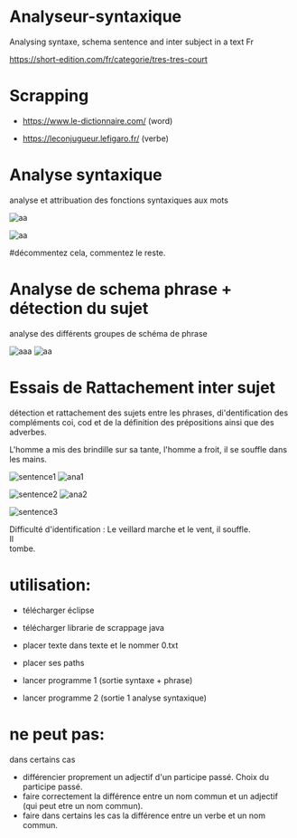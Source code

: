 # Analyseur-syntaxique

Analysing syntaxe, schema sentence and inter subject in a text Fr

https://short-edition.com/fr/categorie/tres-tres-court

<h1> Scrapping </h1>

 - https://www.le-dictionnaire.com/ (word)
 
 - https://leconjugueur.lefigaro.fr/ (verbe)
 
 
<h1> Analyse syntaxique</h1>
 
 analyse et attribuation des fonctions syntaxiques aux mots
 
![aa](https://user-images.githubusercontent.com/54853371/83953960-267a9900-a845-11ea-8c8f-2f0da2541677.png)

![aa](https://user-images.githubusercontent.com/54853371/83954054-f7b0f280-a845-11ea-8c29-9e5a339b805e.png)

#décommentez cela, commentez le reste.

 
<h1> Analyse de schema phrase + détection du sujet</h1>
 
 analyse des différents groupes de schéma de phrase
 
 ![aaa](https://user-images.githubusercontent.com/54853371/83954395-1e245d00-a849-11ea-98fc-f0a761cb080a.png)
 ![aa](https://user-images.githubusercontent.com/54853371/83953983-575ace00-a845-11ea-9f1e-965291ea2321.png)
 
<h1>Essais de Rattachement inter sujet</h1>

détection et rattachement des sujets entre les phrases, di'dentification des compléments coi, cod et de la définition des prépositions ainsi que des adverbes.

L'homme a mis des brindille sur sa tante, l'homme a froit, il se souffle dans les mains.

![sentence1](https://user-images.githubusercontent.com/54853371/83954299-4f505d80-a848-11ea-8dd5-de251d92ee6f.png)
![ana1](https://user-images.githubusercontent.com/54853371/83954301-524b4e00-a848-11ea-9170-04c71160833b.png)

![sentence2](https://user-images.githubusercontent.com/54853371/83954300-50818a80-a848-11ea-8e36-c611675e1909.png)
![ana2](https://user-images.githubusercontent.com/54853371/83954302-55ded500-a848-11ea-82ba-bb65184e7b1b.png)

![sentence3](https://user-images.githubusercontent.com/54853371/83954342-950d2600-a848-11ea-9436-9e392aec8dfd.png)

Difficulté d'identification : Le veillard marche et le vent, il souffle. <br>Il</br> tombe.


<h1>utilisation:</h1>

- télécharger éclipse

- télécharger librarie de scrappage java

- placer texte dans texte et le nommer 0.txt

- placer ses paths

- lancer programme 1 (sortie syntaxe + phrase)

- lancer programme 2 (sortie 1 analyse syntaxique)

<h1> ne peut pas:  </h1>

 dans certains cas

 - différencier proprement un adjectif d'un participe passé. Choix du participe passé.
 - faire correctement la différence entre un nom commun et un adjectif (qui peut etre un nom commun).
 - faire dans certains les cas la différence entre un verbe et un nom commun. 
